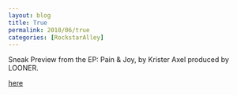 ```yaml
---
layout: blog
title: True
permalink: 2010/06/true
categories: [RockstarAlley]
---
```


<p>Sneak Preview from the EP: Pain &amp; Joy, by Krister Axel produced by LOONER.</p>
<p><a href="http://www.kristeraxel.com/media/2010-0910-t.mp3">here</a></p>
